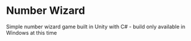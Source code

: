 # Number Wizard
Simple number wizard game built in Unity with C# - build only available in Windows at this time
